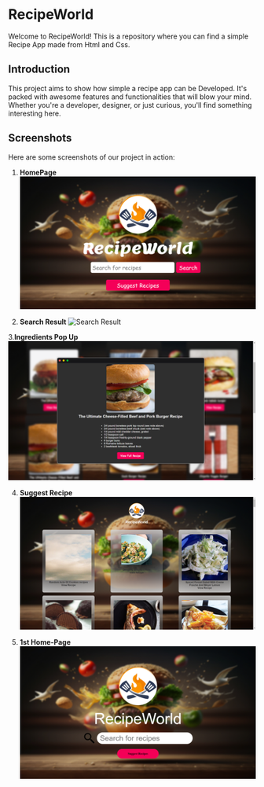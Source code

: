 # RecipeWorld

Welcome to RecipeWorld! This is a repository where you can find a simple Recipe App made from Html and Css.

## Introduction

This project aims to show how simple a recipe app can be Developed. It's packed with awesome features and functionalities that will blow your mind. Whether you're a developer, designer, or just curious, you'll find something interesting here.

## Screenshots

Here are some screenshots of our project in action:

1. **HomePage**
   ![HomePage](./screenshot4.png)

2. **Search Result**
   ![Search Result](./screenshot2)

3.**Ingredients Pop Up**
   ![Recipe ingredients](./screenshot5.png)
   
4. **Suggest Recipe**
   ![Random Recipe](./screenshot3.png)

5. **1st Home-Page**
   ![Previous Homepage](./screenshot1.png)





